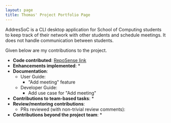 ```yaml
---
layout: page
title: Thomas' Project Portfolio Page
---
```


AddresSoC is a CLI desktop application for School of Computing students to keep track of their network with other students and schedule meetings. It does not handle communication between students.

Given below are my contributions to the project.

* **Code contributed**: [RepoSense link](https://nus-cs2103-ay2122s2.github.io/tp-dashboard/?search=tomascherian&breakdown=true)
* **Enhancements implemented**:
    *
* **Documentation**:
    * User Guide:
        * "Add meeting" feature
    * Developer Guide:
        * Add use case for "Add meeting"
* **Contributions to team-based tasks**:
    *
* **Review/mentoring contributions**:
    * PRs reviewed (with non-trivial review comments):
* **Contributions beyond the project team**:
    *
